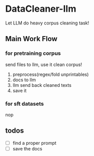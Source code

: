 # DataCleaner-llm

Let LLM do heavy corpus cleaning task!

## Main Work Flow

### for pretraining corpus

send files to llm, use it clean corpus!

1. preprocess(regex/fold unprintables)
2. docs to llm
3. llm send back cleaned texts
4. save it

### for sft datasets

nop

## todos

+ [ ] find a proper prompt
+ [ ] save the docs